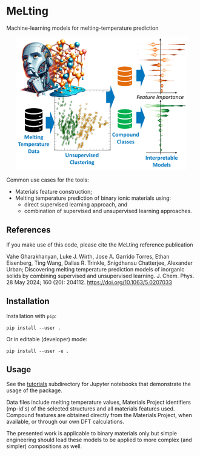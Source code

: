 # MeLting
Machine-learning models for melting-temperature prediction

<p align="center">
<img width="450" src="./melting_figure.svg" />
</p>
    
Common use cases for the tools:

* Materials feature construction;
* Melting temperature prediction of binary ionic materials using:
    * direct supervised learning approach, and
    * combination of supervised and unsupervised learning approaches.

## References

If you make use of this code, please cite the MeLting reference publication

Vahe Gharakhanyan, Luke J. Wirth, Jose A. Garrido Torres, Ethan Eisenberg, Ting Wang, Dallas R. Trinkle, Snigdhansu Chatterjee, Alexander Urban; Discovering melting temperature prediction models of inorganic solids by combining supervised and unsupervised learning. J. Chem. Phys. 28 May 2024; 160 (20): 204112. https://doi.org/10.1063/5.0207033

## Installation

Installation with `pip`:

```
pip install --user .
```

Or in editable (developer) mode:

```
pip install --user -e .
```

## Usage

See the [tutorials](./tutorials) subdirectory for Jupyter notebooks that demonstrate the usage of the package. 

Data files include melting temperature values, Materials Project identifiers (mp-id's) of the selected structures and all materials features used. Compound features are obtained directly from the Materials Project, when available, or through our own DFT calculations.

The presented work is applicable to binary materials only but simple engineering should lead these models to be applied to more complex (and simpler) compositions as well.


